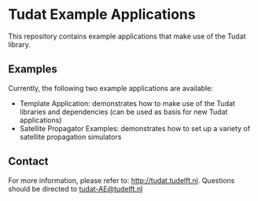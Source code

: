 Tudat Example Applications
======

This repository contains example applications that make use of the Tudat library.

Examples
------

Currently, the following two example applications are available:
* Template Application: 
 demonstrates how to make use of the Tudat libraries and dependencies (can be used as basis for new Tudat applications)
* Satellite Propagator Examples: 
 demonstrates how to set up a variety of satellite propagation simulators

Contact
------

For more information, please refer to: http://tudat.tudelft.nl. 
Questions should be directed to tudat-AE@tudelft.nl
